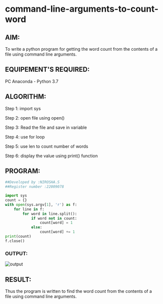 # command-line-arguments-to-count-word
## AIM:
To write a python program for getting the word count from the contents of a file using command line arguments.
## EQUIPEMENT'S REQUIRED: 
PC
Anaconda - Python 3.7
## ALGORITHM:   

Step 1:
import sys

Step 2:
open file using open()

Step 3:
Read the file and save in variable

Step 4:
use for loop

Step 5:
use len to count number of words

Step 6:
display the value using print() function

## PROGRAM:
```py
##Developed by :NIROSHA.S
##Register number :22009078

import sys
count = {}
with open(sys.argv[1], 'r') as f:
    for line in f:
        for word in line.split():
            if word not in count:
                count[word] = 1
            else:
                count[word] += 1
print(count)
f.close()
```
### OUTPUT:

![output](https://user-images.githubusercontent.com/121418437/215250855-8c423a0d-de70-41e2-8bc2-08d8f262eb81.png)

## RESULT:
Thus the program is written to find the word count from the contents of a file using command line arguments.
